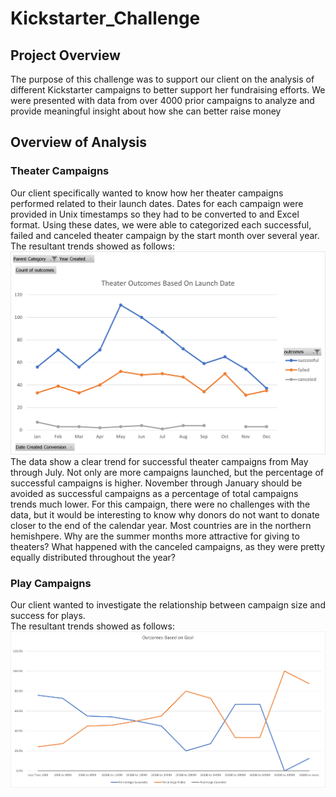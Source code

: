 # Kickstarter_Challenge
## Project Overview
The purpose of this challenge was to support our client on the analysis of different Kickstarter campaigns to better support her fundraising efforts.
We were presented with data from over 4000 prior campaigns to analyze and provide meaningful insight about how she can better raise money
## Overview of Analysis
### Theater Campaigns
Our client specifically wanted to know how her theater campaigns performed related to their launch dates.  Dates for each campaign were provided in Unix timestamps so they had to be converted to and Excel format.  Using these dates, we were able to categorized each successful, failed and canceled theater campaign by the start month over several year.  
The resultant trends showed as follows:
![image-name](Theater_Outcomes_vs_Launch.png)
The data show a clear trend for successful theater campaigns from May through July.  Not only are more campaigns launched, but the percentage of successful campaigns is higher.  November through January should be avoided as successful campaigns as a percentage of total campaigns trends much lower.
For this campaign, there were no challenges with the data, but it would be interesting to know why donors do not want to donate closer to the end of the calendar year.  Most countries are in the northern hemishpere.  Why are the summer months more attractive for giving to theaters?  What happened with the canceled campaigns, as they were pretty equally distributed throughout the year?
### Play Campaigns
Our client wanted to investigate the relationship between campaign size and success for plays.  
The resultant trends showed as follows:
![image-name](Outcomes_vs_Goals.png)
